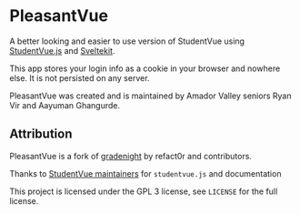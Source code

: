 # PleasantVue

A better looking and easier to use version of StudentVue using [StudentVue.js](https://github.com/StudentVue/StudentVue.js) and [Sveltekit](https://kit.svelte.dev).

This app stores your login info as a cookie in your browser and nowhere else. It is not persisted on any server.

PleasantVue was created and is maintained by Amador Valley seniors Ryan Vir and Aayuman Ghangurde.

## Attribution
PleasantVue is a fork of [gradenight](https://github.com/refact0r/gradenight) by refact0r and contributors.

Thanks to [StudentVue maintainers](https://github.com/StudentVue) for `studentvue.js` and documentation

This project is licensed under the GPL 3 license, see `LICENSE` for the full license.